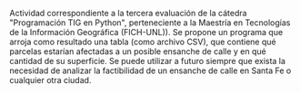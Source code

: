 Actividad correspondiente a la tercera evaluación de la cátedra "Programación TIG en Python", perteneciente a la Maestría en Tecnologías de la Información Geográfica (FICH-UNL)).
Se propone un programa que arroja como resultado una tabla (como archivo CSV), que contiene qué parcelas estarían afectadas a un posible ensanche de calle y en qué cantidad de su superficie. Se puede utilizar a futuro siempre que exista la necesidad de analizar la factibilidad de un ensanche de calle en Santa Fe o cualquier otra ciudad.
